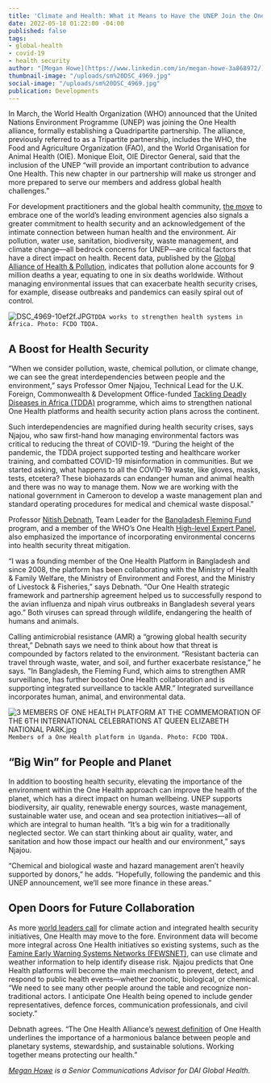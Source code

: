 ```yaml
---
title: 'Climate and Health: What it Means to Have the UNEP Join the One Health Alliance'
date: 2022-05-18 01:22:00 -04:00
published: false
tags:
- global-health
- covid-19
- health security
author: "[Megan Howe](https://www.linkedin.com/in/megan-howe-3a868972/)"
thumbnail-image: "/uploads/sm%20DSC_4969.jpg"
social-image: "/uploads/sm%20DSC_4969.jpg"
publication: Developments
---
```


In March, the World Health Organization (WHO) announced that the United Nations Environment Programme (UNEP) was joining the One Health alliance, formally establishing a Quadripartite partnership. The alliance, previously referred to as a Tripartite partnership, includes the WHO, the Food and Agriculture Organization (FAO), and the World Organisation for Animal Health (OIE). Monique Eloit, OIE Director General, said that the inclusion of the UNEP “will provide an important contribution to advance One Health. This new chapter in our partnership will make us stronger and more prepared to serve our members and address global health challenges.”





For development practitioners and the global health community, [the move](https://www.who.int/news/item/18-03-2022-un-environment-programme-joins-alliance-to-implement-one-health-approach) to embrace one of the world’s leading environment agencies also signals a greater commitment to health security and an acknowledgement of the intimate connection between human health and the environment. Air pollution, water use, sanitation, biodiversity, waste management, and climate change—all bedrock concerns for UNEP—are critical factors that have a direct impact on health. Recent data, published by the [Global Alliance of Health & Pollution](https://gahp.net/), indicates that pollution alone accounts for 9 million deaths a year, equating to one in six deaths worldwide. Without managing environmental issues that can exacerbate health security crises, for example, disease outbreaks and pandemics can easily spiral out of control. 

![DSC_4969-10ef2f.JPG](/uploads/DSC_4969-10ef2f.JPG)`TDDA works to strengthen health systems in Africa. Photo: FCDO TDDA.`

## A Boost for Health Security 

“When we consider pollution, waste, chemical pollution, or climate change, we can see the great interdependencies between people and the environment,” says Professor Omer Njajou, Technical Lead for the U.K. Foreign, Commonwealth & Development Office-funded [Tackling Deadly Diseases in Africa (TDDA)](https://www.dai.com/our-work/projects/africa-tackling-deadly-diseases-in-africa-program) programme, which aims to strengthen national One Health platforms and health security action plans across the continent.

Such interdependencies are magnified during health security crises, says Njajou, who saw first-hand how managing environmental factors was critical to reducing the threat of COVID-19. “During the height of the pandemic, the TDDA project supported testing and healthcare worker training, and combatted COVID-19 misinformation in communities. But we started asking, what happens to all the COVID-19 waste, like gloves, masks, tests, etcetera? These biohazards can endanger human and animal health and there was no way to manage them. Now we are working with the national government in Cameroon to develop a waste management plan and standard operating procedures for medical and chemical waste disposal.”

Professor [Nitish Debnath](https://www.dai.com/who-we-are/our-team/nitish-debnath), Team Leader for the [Bangladesh Fleming Fund ](https://www.dai.com/our-work/projects/bangladesh-fleming-fund)program, and a member of the WHO’s One Health [High-level Expert Panel](https://www.who.int/news/item/20-05-2021-new-international-expert-panel-to-address-the-emergence-and-spread-of-zoonotic-diseases), also emphasized the importance of incorporating environmental concerns into health security threat mitigation. 

“I was a founding member of the One Health Platform in Bangladesh and since 2008, the platform has been collaborating with the Ministry of Health & Family Welfare, the Ministry of Environment and Forest, and the Ministry of Livestock & Fisheries,” says Debnath. “Our One Health strategic framework and partnership agreement helped us to successfully respond to the avian influenza and nipah virus outbreaks in Bangladesh several years ago.” Both viruses can spread through wildlife, endangering the health of humans and animals. 

Calling antimicrobial resistance (AMR) a “growing global health security threat,” Debnath says we need to think about how that threat is compounded by factors related to the environment. “Resistant bacteria can travel through waste, water, and soil, and further exacerbate resistance,” he says. "In Bangladesh, the Fleming Fund, which aims to strengthen AMR surveillance, has further boosted One Health collaboration and is supporting integrated surveillance to tackle AMR.” Integrated surveillance incorporates human, animal, and environmental data.

![3 MEMBERS OF ONE HEALTH PLATFORM AT THE COMMEMORATION OF THE 6TH INTERNATIONAL CELEBRATIONS  AT  QUEEN ELIZABETH NATIONAL PARK.jpg](/uploads/3%20MEMBERS%20OF%20ONE%20HEALTH%20PLATFORM%20AT%20THE%20COMMEMORATION%20OF%20THE%206TH%20INTERNATIONAL%20CELEBRATIONS%20%20AT%20%20QUEEN%20ELIZABETH%20NATIONAL%20PARK.jpg)`Members of a One Health platform in Uganda. Photo: FCDO TDDA.`

## “Big Win” for People and Planet 

In addition to boosting health security, elevating the importance of the environment within the One Health approach can improve the health of the planet, which has a direct impact on human wellbeing. UNEP supports biodiversity, air quality, renewable energy sources, waste management, sustainable water use, and ocean and sea protection initiatives—all of which are integral to human health. “It’s a big win for a traditionally neglected sector. We can start thinking about air quality, water, and sanitation and how those impact our health and our environment,” says Njajou. 

“Chemical and biological waste and hazard management aren’t heavily supported by donors,” he adds. “Hopefully, following the pandemic and this UNEP announcement, we’ll see more finance in these areas.” 

## Open Doors for Future Collaboration

As more [world leaders call](https://www.g7uk.org/wp-content/uploads/2021/06/G7-Carbis-Bay-Health-Declaration-PDF-389KB-4-Pages.pdf) for climate action and integrated health security initiatives, One Health may move to the fore. Environment data will become more integral across One Health initiatives so existing systems, such as the [Famine Early Warning Systems Networks (FEWSNET)](https://fews.net/), can use climate and weather information to help identify disease risk. Njajou predicts that One Health platforms will become the main mechanism to prevent, detect, and respond to public health events—whether zoonotic, biological, or chemical. “We need to see many other people around the table and recognize non-traditional actors. I anticipate One Health being opened to include gender representatives, defence forces, communication professionals, and civil society.” 

Debnath agrees. “The One Health Alliance’s [newest definition](https://dai-global-developments.com/articles/q-and-a-how-the-one-health-approach-is-evolving-more-sustainably-and-inclusively) of One Health underlines the importance of a harmonious balance between people and planetary systems, stewardship, and sustainable solutions. Working together means protecting our health.”

*[Megan Howe](https://www.linkedin.com/in/megan-howe-3a868972/) is a Senior Communications Advisor for DAI Global Health.*